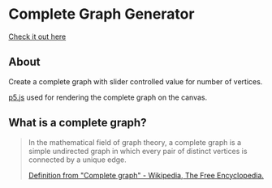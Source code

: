 # Complete Graph Generator
[Check it out here](https://adityachandak287.github.io/Complete-Graph-Generator/)
## About
Create a complete graph with slider controlled value for number of vertices.

[p5.js](https://p5js.org/) used for rendering the complete graph on the canvas.

## What is a complete graph?
> In the mathematical field of graph theory, a complete graph is a simple undirected graph in which every pair of distinct vertices is connected by a unique edge. 
>
>[Definition from "Complete graph" - Wikipedia, The Free Encyclopedia.](https://en.wikipedia.org/wiki/Complete_graph)
